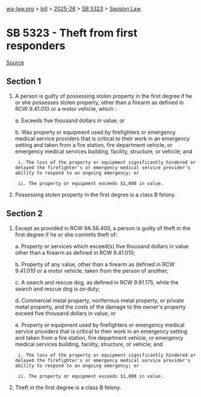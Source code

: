 [wa-law.org](/) > [bill](/bill/) > [2025-26](/bill/2025-26/) > [SB 5323](/bill/2025-26/sb/5323/) > [Session Law](/bill/2025-26/sb/5323/S.SL/)

# SB 5323 - Theft from first responders

[Source](http://lawfilesext.leg.wa.gov/biennium/2025-26/Pdf/Bills/Session%20Laws/Senate/5323-S.SL.pdf)

## Section 1
1. A person is guilty of possessing stolen property in the first degree if he or she possesses stolen property, other than a firearm as defined in RCW 9.41.010 or a motor vehicle, which :

    a. Exceeds five thousand dollars in value; or

    b. Was property or equipment used by firefighters or emergency medical service providers that is critical to their work in an emergency setting and taken from a fire station, fire department vehicle, or emergency medical services building, facility, structure, or vehicle; and

        i. The loss of the property or equipment significantly hindered or delayed the firefighter's or emergency medical service provider's ability to respond to an ongoing emergency; or

        ii. The property or equipment exceeds $1,000 in value.

2. Possessing stolen property in the first degree is a class B felony.

## Section 2
1. Except as provided in RCW 9A.56.400, a person is guilty of theft in the first degree if he or she commits theft of:

    a. Property or services which exceed(s) five thousand dollars in value other than a firearm as defined in RCW 9.41.010;

    b. Property of any value, other than a firearm as defined in RCW 9.41.010 or a motor vehicle, taken from the person of another;

    c. A search and rescue dog, as defined in RCW 9.91.175, while the search and rescue dog is on duty;

    d. Commercial metal property, nonferrous metal property, or private metal property,  and the costs of the damage to the owner's property exceed five thousand dollars in value; or

    e. Property or equipment used by firefighters or emergency medical service providers that is critical to their work in an emergency setting and taken from a fire station, fire department vehicle, or emergency medical services building, facility, structure, or vehicle; and

        i. The loss of the property or equipment significantly hindered or delayed the firefighter's or emergency medical service provider's ability to respond to an ongoing emergency; or

        ii. The property or equipment exceeds $1,000 in value.

2. Theft in the first degree is a class B felony.
